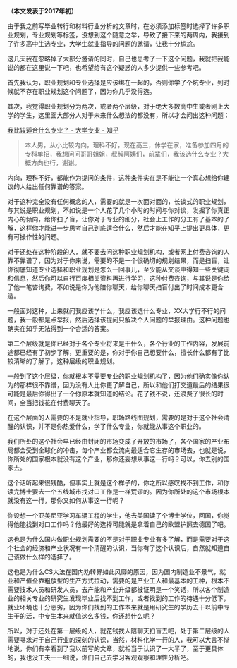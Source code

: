 <p><b>（本文发表于2017年初）</b></p><p>由于我之前写毕业转行和材料行业分析的文章时，在必须添加标签时选择了许多职业规划，专业规划等标签，没想到这个随意之举，导致了接下来的两周内，我接到了许多高中生选专业，大学生就业指导的问题的邀请，让我十分尴尬。</p><p>这几天我在忽略掉了大部分邀请的同时，自己也思考了一下这个问题，我就把我能说的都在这里说一下吧，也希望给有这个疑惑的人多少提供一些参考吧。</p><p>首先我认为，职业规划和专业选择是应该绑在一起的，否则你学了个坑专业，到时候就不存在职业规划这个问题了，因为你几乎没得选。</p><p>其次，我觉得职业规划分为两次，或者两个层级，对于绝大多数高中生或者刚上大学的学生，这里面大部分人对于未来什么想法的都没有，所以才会问出这种问题：</p><p><a href="https://www.zhihu.com/question/54834916" class="internal">我比较适合什么专业？ - 大学专业 - 知乎</a><br/></p><blockquote>本人男，从小比较内向，理科不好，现在高三，休学在家，准备参加四月的专科单招，我想问问哥哥姐姐，叔叔阿姨们，前辈们，我该选什么专业？大概方向也行，谢谢。</blockquote><p>内向，理科不好，都能作为提问的条件，这种条件实在是不能让一个真心想给你建议的人给出任何靠谱的答案。</p><p>对于这种完全没有任何概念的人，需要的就是一次面对面的，长谈式的职业规划，与其说是职业规划，不如说是一个人花了几个小时的时间与你对谈，发掘了你真正内心的倾向，给你扫了盲，让你对于专业的细分，社会上工作的分工有了基本的了解，这样你才能进一步思考自己到底适合什么，然后才能在知乎上提出更具体，更有可操作性的问题。</p><p>对于还处在这种阶段的人，就不要去问这种职业规划机构，或者网上付费咨询的人靠不靠谱了，因为对于你来说，需要的不是一个很确切的规划结果，而是扫盲，让你彻底知道专业选择和职业规划是怎么一回事儿，至少能从交谈中得知一些关键词和信息，然后你可以自行百度相关资料再进行学习，这种付费咨询，与其说是你给了他一笔咨询费，不如说是你为他陪你聊天，给你聊天扫盲付出了时间成本更合适。</p><p>一般面对这种，上来就问我应该学什么，我应该选什么专业，XX大学行不行的问题，我一般都是点举报，然后选择该提问只解决个人问题的举报理由。这种问题也确实在知乎无法得到一个合适的答案。</p><p>第二个层级就是你已经对于各个专业将来是干什么，各个行业的工作内容，发展前途都已经有了初步了解，更重要的是，你对于你自己想要什么，擅长什么都有了比较清晰的了解了，这种层级的职业规划。</p><p>一般到了这个层级，你就根本不需要专业的职业规划机构了，因为他们确实像你认为的那样很不靠谱，因为没有人比你更了解自己，所以和他们打交道最后的结果很可能是最后你得出了一个你原本就知道的结论。花了钱不说，还浪费了很长的时间，全当把钱花在付费聊天了。</p><p>在这个层面的人需要的不是就业指导，职场路线图规划，需要的是对于这个社会清醒的认识，并不是你热爱什么，学了什么专业，你就能从事这个职业的。</p><p>我们所处的这个社会早已经由封闭的市场变成了开放的市场了，各个国家的产业布局都会受到全球化的冲击，每个产业都会流向最适合它生存的市场去，也就是说，你所处的国家根本就没有这个产业，那你还妄想从事这一行吗？可以，你去别的国家去。</p><p>这个话听起来很残酷，但事实上就是这个样子的，你之所以感叹找不到工作，和你读完博士要去一个五线城市找对口工作是一样荒谬的。因为你所处的这个市场根本就没有这一行，那你又如何从事这一行呢？</p><p>你设想一个亚美尼亚学习车辆工程的学生，他去美国读了个博士学位，回国，你觉得他能找到对口工作吗？他最好的选择可能就是拿着自己的欧盟护照去德国了吧。</p><p>这也是为什么国内做职业规划需要的不是对于职业专业有多了解，而是需要对于这个社会的经济和产业状况有一个清醒的认识，当你有了这个认识后，自然就知道自己该做什么样的选择了。</p><p>这也是为什么CS大法在国内劝转界如此风靡的原因，因为国内制造业不景气，就业和产值全靠粗放型的生产方式拉动，需要的是产业工人和最基本的工种，根本不需要技术人员和研发人员，去产能和产业升级都被证明是一个笑话，所以各个制造业的相关专业的研究生发现毕业后找不到工作，或者找到的工作的待遇十分低下，就业环境也十分恶劣，因为你们找到的工作本来就是用研究生的学历去干以前中专生干的活，中专生本来就值这么多钱，你还想什么呢？</p><p>所以，对于还处在第一层级的人，就花钱找人陪聊天扫盲去吧，处于第二层级的人需要寻求对于自己行业的深刻的认识，当然，材料化学一行的人，我可以大言不惭地说，你们有幸看到了我以前写的文章，就相当于认识了一大半了，至于更具体的，我也没工夫一一细说，你们自己去学习客观观察和理性分析吧。</p>